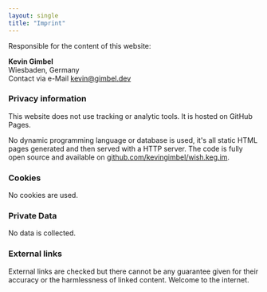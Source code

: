 ```yaml
---
layout: single
title: "Imprint"
---
```


Responsible for the content of this website:

**Kevin Gimbel**<br>
Wiesbaden, Germany<br>
Contact via e-Mail [kevin@gimbel.dev](mailto:kevin@gimbel.dev)

### Privacy information
This website does not use tracking or analytic tools. It is hosted on GitHub Pages.

No dynamic programming language or database is used, it's all static HTML pages generated and then served with a HTTP server. The code is fully open source and available on [github.com/kevingimbel/wish.keg.im](https://github.com/kevingimbel/wish.keg.im).

### Cookies
No cookies are used.

### Private Data
No data is collected.

### External links

External links are checked but there cannot be any guarantee given for their accuracy or the harmlessness of linked content. Welcome to the internet.